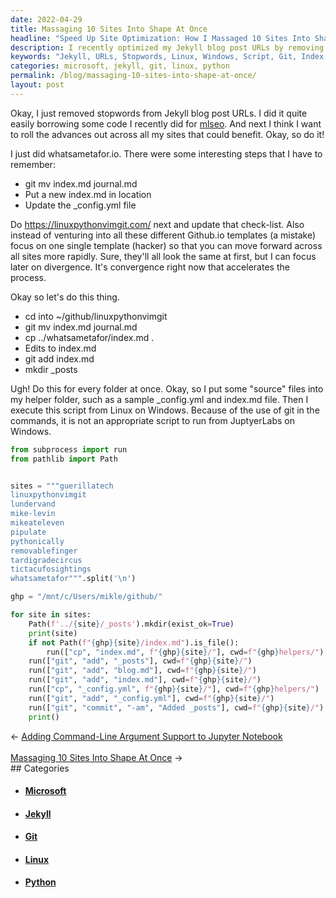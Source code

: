 ```yaml
---
date: 2022-04-29
title: Massaging 10 Sites Into Shape At Once
headline: "Speed Up Site Optimization: How I Massaged 10 Sites Into Shape At Once"
description: I recently optimized my Jekyll blog post URLs by removing stopwords, and I wanted to roll out the changes across all my sites. To make the process faster, I created a script that I could execute from Linux on Windows. With this script, I was able to quickly and easily make the same changes across all my sites. Read more to learn how I did it.
keywords: "Jekyll, URLs, Stopwords, Linux, Windows, Script, Git, Index.md, `_config.yml`, Helper Folder"
categories: microsoft, jekyll, git, linux, python
permalink: /blog/massaging-10-sites-into-shape-at-once/
layout: post
---
```



Okay, I just removed stopwords from Jekyll blog post URLs. I did it quite
easily borrowing some code I recently did for [mlseo](https://pypi.org/project/mlseo/).
And next I think I want to roll the advances out across all my sites that could
benefit. Okay, so do it!

I just did whatsametafor.io. There were some interesting steps that I have to
remember:

- git mv index.md journal.md
- Put a new index.md in location
- Update the \_config.yml file

Do https://linuxpythonvimgit.com/ next and update that check-list. Also instead
of venturing into all these different Github.io templates (a mistake) focus on
one single template (hacker) so that you can move forward across all sites more
rapidly. Sure, they'll all look the same at first, but I can focus later on
divergence. It's convergence right now that accelerates the process.

Okay so let's do this thing.

- cd into ~/github/linuxpythonvimgit
- git mv index.md journal.md
- cp ../whatsametafor/index.md .
- Edits to index.md
- git add index.md
- mkdir \_posts

Ugh! Do this for every folder at once. Okay, so I put some "source" files into
my helper folder, such as a sample \_config.yml and index.md file. Then I
execute this script from Linux on Windows. Because of the use of git in the
commands, it is not an appropriate script to run from JuptyerLabs on Windows.

```python
from subprocess import run
from pathlib import Path


sites = """guerillatech
linuxpythonvimgit
lundervand
mike-levin
mikeateleven
pipulate
pythonically
removablefinger
tardigradecircus
tictacufosightings
whatsametafor""".split('\n')

ghp = "/mnt/c/Users/mikle/github/"

for site in sites:
    Path(f'../{site}/_posts').mkdir(exist_ok=True)
    print(site)
    if not Path(f"{ghp}{site}/index.md").is_file():
        run(["cp", "index.md", f"{ghp}{site}/"], cwd=f"{ghp}helpers/")
    run(["git", "add", "_posts"], cwd=f"{ghp}{site}/")
    run(["git", "add", "blog.md"], cwd=f"{ghp}{site}/")
    run(["git", "add", "index.md"], cwd=f"{ghp}{site}/")
    run(["cp", "_config.yml", f"{ghp}{site}/"], cwd=f"{ghp}helpers/")
    run(["git", "add", "_config.yml"], cwd=f"{ghp}{site}/")
    run(["git", "commit", "-am", "Added _posts"], cwd=f"{ghp}{site}/")
    print()
```

<div class="arrow-links"><div class="post-nav-prev"><span class="arrow">&larr;&nbsp;</span><a href="/blog/adding-command-line-argument-support-to-jupyter-notebook/">Adding Command-Line Argument Support to Jupyter Notebook</a></div> &nbsp; <div class="post-nav-next"><a href="/blog/massaging-10-sites-into-shape-at-once/">Massaging 10 Sites Into Shape At Once</a><span class="arrow">&nbsp;&rarr;</span></div></div>
## Categories

<ul>
<li><h4><a href='/microsoft/'>Microsoft</a></h4></li>
<li><h4><a href='/jekyll/'>Jekyll</a></h4></li>
<li><h4><a href='/git/'>Git</a></h4></li>
<li><h4><a href='/linux/'>Linux</a></h4></li>
<li><h4><a href='/python/'>Python</a></h4></li></ul>